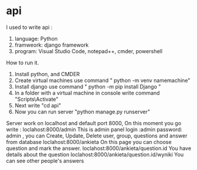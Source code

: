 # api

I used to write api :

1. language: Python
2. framweork: django framework
3. program: Visual Studio Code, notepad++, cmder, powershell

How to run it.

1. Install python, and CMDER
2. Create virtual machines use command " python -m venv namemachine" 
3. Install django use command " python -m pip install Django "
4. In a folder with a virtual machine in console write command "Scripts\Activate"
5. Next write "cd api" 
6. Now you can run server "python manage.py runserver"

Server work on localhost and default port 8000,
On this moment you go write :
loclahost:8000/admin
This is admin panel login :admin password: admin  , you can Create, Update, Delete user, group, questions and answer from database 
loclahost:8000/ankieta
On this page you can choose question and mark the answer.
loclahost:8000/ankieta/question.id 
You have details about the question
loclahost:8000/ankieta/question.id/wyniki
You can see other people's answers
